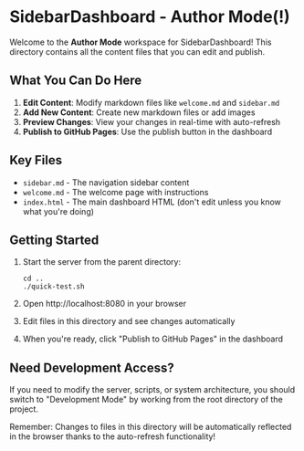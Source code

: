 # SidebarDashboard - Author Mode(!)

Welcome to the **Author Mode** workspace for SidebarDashboard! This directory contains all the content files that you can edit and publish.

## What You Can Do Here

1. **Edit Content**: Modify markdown files like `welcome.md` and `sidebar.md`
2. **Add New Content**: Create new markdown files or add images
3. **Preview Changes**: View your changes in real-time with auto-refresh
4. **Publish to GitHub Pages**: Use the publish button in the dashboard

## Key Files

- `sidebar.md` - The navigation sidebar content
- `welcome.md` - The welcome page with instructions
- `index.html` - The main dashboard HTML (don't edit unless you know what you're doing)

## Getting Started

1. Start the server from the parent directory:

   ```
   cd ..
   ./quick-test.sh
   ```
2. Open http://localhost:8080 in your browser
3. Edit files in this directory and see changes automatically
4. When you're ready, click "Publish to GitHub Pages" in the dashboard

## Need Development Access?

If you need to modify the server, scripts, or system architecture, you should switch to "Development Mode" by working from the root directory of the project.

Remember: Changes to files in this directory will be automatically reflected in the browser thanks to the auto-refresh functionality!
